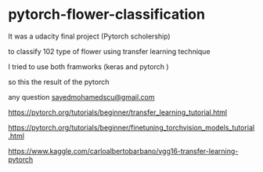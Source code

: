 # pytorch-flower-classification

It was a udacity final project (Pytorch scholership)

to classify 102 type of flower using  transfer learning technique

I tried to use both framworks (keras and pytorch )

so this the result of the pytorch

any question sayedmohamedscu@gmail.com

https://pytorch.org/tutorials/beginner/transfer_learning_tutorial.html

https://pytorch.org/tutorials/beginner/finetuning_torchvision_models_tutorial.html

https://www.kaggle.com/carloalbertobarbano/vgg16-transfer-learning-pytorch
